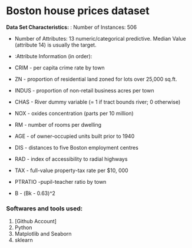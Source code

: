 # Boston house prices dataset
**Data Set Characteristics:** : Number of Instances: 506
* Number of Attributes: 13 numeric/categorical predictive. Median Value (attribute 14) is usually the target.


* :Attribute Information (in order):
* CRIM - per capita crime rate by town
* ZN - proportion of residential land zoned for lots over 25,000 sq.ft.
* INDUS - proportion of non-retail business acres per town
* CHAS - River dummy variable (= 1 if tract bounds river; 0 otherwise)
* NOX - oxides concentration (parts per 10 million)
* RM - number of rooms per dwelling
* AGE - of owner-occupied units built prior to 1940
* DIS - distances to five Boston employment centres
* RAD - index of accessibility to radial highways
* TAX - full-value property-tax rate per $10, 000
* PTRATIO  -pupil-teacher ratio by town
* В - (Bk - 0.63)^2


### Softwares and tools used:

1. [Github Account]
2. Python
3. Matplotlib and Seaborn
4. sklearn
